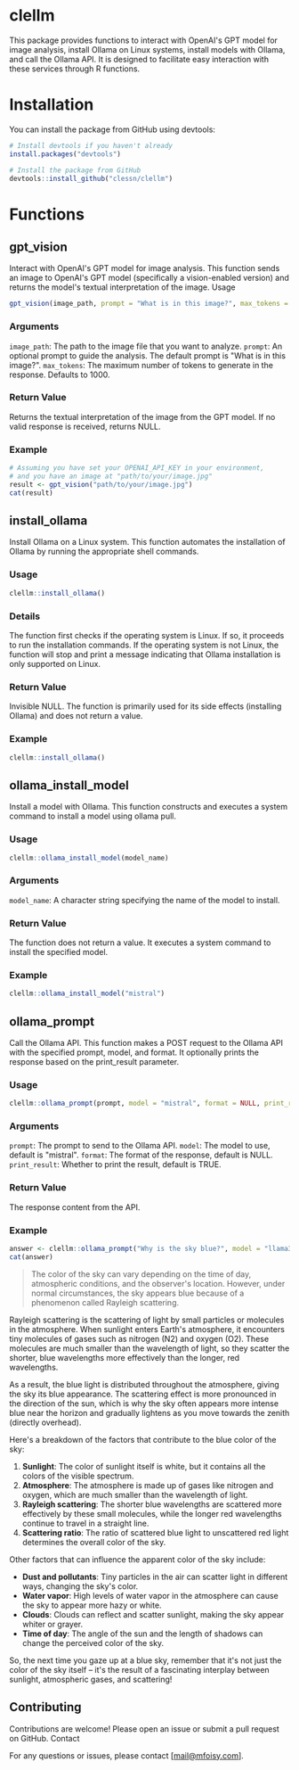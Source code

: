 # clellm

This package provides functions to interact with OpenAI's GPT model for image analysis, install Ollama on Linux systems, install models with Ollama, and call the Ollama API. It is designed to facilitate easy interaction with these services through R functions.

# Installation

You can install the package from GitHub using devtools:

```r
# Install devtools if you haven't already
install.packages("devtools")

# Install the package from GitHub
devtools::install_github("clessn/clellm")
```

# Functions

## gpt_vision

Interact with OpenAI's GPT model for image analysis. This function sends an image to OpenAI's GPT model (specifically a vision-enabled version) and returns the model's textual interpretation of the image.
Usage

```r
gpt_vision(image_path, prompt = "What is in this image?", max_tokens = 1000)
```

### Arguments

`image_path`: The path to the image file that you want to analyze.
`prompt`: An optional prompt to guide the analysis. The default prompt is "What is in this image?".
`max_tokens`: The maximum number of tokens to generate in the response. Defaults to 1000.

### Return Value

Returns the textual interpretation of the image from the GPT model. If no valid response is received, returns NULL.

### Example

```r
# Assuming you have set your OPENAI_API_KEY in your environment,
# and you have an image at "path/to/your/image.jpg"
result <- gpt_vision("path/to/your/image.jpg")
cat(result)
```

## install_ollama

Install Ollama on a Linux system. This function automates the installation of Ollama by running the appropriate shell commands.

### Usage

```r
clellm::install_ollama()
```

### Details

The function first checks if the operating system is Linux. If so, it proceeds to run the installation commands. If the operating system is not Linux, the function will stop and print a message indicating that Ollama installation is only supported on Linux.

### Return Value

Invisible NULL. The function is primarily used for its side effects (installing Ollama) and does not return a value.

### Example

```r
clellm::install_ollama()
```

## ollama_install_model

Install a model with Ollama. This function constructs and executes a system command to install a model using ollama pull.

### Usage

```r
clellm::ollama_install_model(model_name)
```

### Arguments

`model_name`: A character string specifying the name of the model to install.

### Return Value

The function does not return a value. It executes a system command to install the specified model.

### Example

```r
clellm::ollama_install_model("mistral")
```

## ollama_prompt

Call the Ollama API. This function makes a POST request to the Ollama API with the specified prompt, model, and format. It optionally prints the response based on the print_result parameter.

### Usage

```r
clellm::ollama_prompt(prompt, model = "mistral", format = NULL, print_result = TRUE)
```

### Arguments

`prompt`: The prompt to send to the Ollama API.
`model`: The model to use, default is "mistral".
`format`: The format of the response, default is NULL.
`print_result`: Whether to print the result, default is TRUE.

### Return Value

The response content from the API.

### Example

```r
answer <- clellm::ollama_prompt("Why is the sky blue?", model = "llama3", print_result = FALSE)
cat(answer)
```
> The color of the sky can vary depending on the time of day, atmospheric conditions, and the observer's location. However, under normal circumstances, the sky appears blue because of a phenomenon called Rayleigh scattering.

Rayleigh scattering is the scattering of light by small particles or molecules in the atmosphere. When sunlight enters Earth's atmosphere, it encounters tiny molecules of gases such as nitrogen (N2) and oxygen (O2). These molecules are much smaller than the wavelength of light, so they scatter the shorter, blue wavelengths more effectively than the longer, red wavelengths.

As a result, the blue light is distributed throughout the atmosphere, giving the sky its blue appearance. The scattering effect is more pronounced in the direction of the sun, which is why the sky often appears more intense blue near the horizon and gradually lightens as you move towards the zenith (directly overhead).

Here's a breakdown of the factors that contribute to the blue color of the sky:

1. **Sunlight**: The color of sunlight itself is white, but it contains all the colors of the visible spectrum.
2. **Atmosphere**: The atmosphere is made up of gases like nitrogen and oxygen, which are much smaller than the wavelength of light.
3. **Rayleigh scattering**: The shorter blue wavelengths are scattered more effectively by these small molecules, while the longer red wavelengths continue to travel in a straight line.
4. **Scattering ratio**: The ratio of scattered blue light to unscattered red light determines the overall color of the sky.

Other factors that can influence the apparent color of the sky include:

* **Dust and pollutants**: Tiny particles in the air can scatter light in different ways, changing the sky's color.
* **Water vapor**: High levels of water vapor in the atmosphere can cause the sky to appear more hazy or white.
* **Clouds**: Clouds can reflect and scatter sunlight, making the sky appear whiter or grayer.
* **Time of day**: The angle of the sun and the length of shadows can change the perceived color of the sky.

So, the next time you gaze up at a blue sky, remember that it's not just the color of the sky itself – it's the result of a fascinating interplay between sunlight, atmospheric gases, and scattering!



## Contributing

Contributions are welcome! Please open an issue or submit a pull request on GitHub.
Contact

For any questions or issues, please contact [mail@mfoisy.com].
